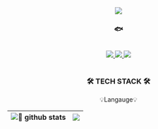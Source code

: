 <div align="center"> 
  <img align="center" src="https://capsule-render.vercel.app/api?type=waving&color=7BD1D2&height=160&width=100%&text=peachApeach&animation=fadeIn&fontColor=FCAEAE&fontSize=60" />
    
  <br>
  
  ###    🐟
  <br>
  <a href="https://peachapeach.site">
    <img src="https://img.shields.io/badge/Notion-black?style=flat&logo=Notion&logoColor=white">
  </a>
  <a href="mailto:yh_01@daum.net">
    <img src="https://img.shields.io/badge/Daum-FFCD00?style=flat&logo=Kakao&logoColor=white">
  </a>
  <a href="mailto:pandayh7@gmail.com">
    <img src="https://img.shields.io/badge/Gmail-EA4335?style=flat&logo=Gmail&logoColor=white">
  </a>
  <br><br>

  ### 🛠 TECH STACK 🛠
  💡Langauge💡

|<img align="center" src="https://github-readme-stats-beta-wheat-74.vercel.app/api?username=peachApeach&show_icons=true&include_all_commits=true&hide_border=true&count_private=true&theme=vue&icon_color=7BD1D2&custom_title=🍑" alt="🍑 github stats" />|<img align="center" src="https://github-readme-stats-beta-wheat-74.vercel.app/api/top-langs/?username=peachApeach&layout=compact&hide_border=true&title_color=7BD1D2" />|
| ------------- | ------------- |
</div>
